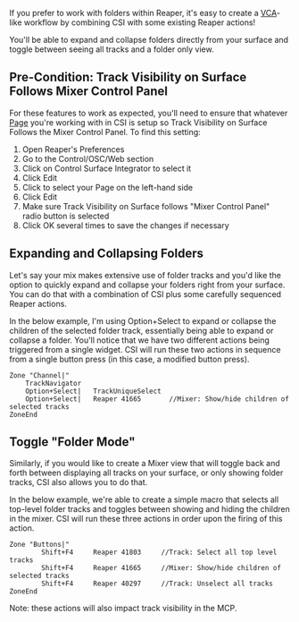 If you prefer to work with folders within Reaper, it's easy to create a [VCA](VCA's-and-VCA-Spill)-like workflow by combining CSI with some existing Reaper actions!

You'll be able to expand and collapse folders directly from your surface and toggle between seeing all tracks and a folder only view.

## Pre-Condition: Track Visibility on Surface Follows Mixer Control Panel
For these features to work as expected, you'll need to ensure that whatever [Page](Conceptual-Overview#pages) you're working with in CSI is setup so Track Visibility on Surface Follows the Mixer Control Panel. To find this setting:

1. Open Reaper's Preferences
2. Go to the Control/OSC/Web section
3. Click on Control Surface Integrator to select it
4. Click Edit
5. Click to select your Page on the left-hand side
6. Click Edit
7. Make sure Track Visibility on Surface follows "Mixer Control Panel" radio button is selected
8. Click OK several times to save the changes if necessary

## Expanding and Collapsing Folders
Let's say your mix makes extensive use of folder tracks and you'd like the option to quickly expand and collapse your folders right from your surface. You can do that with a combination of CSI plus some carefully sequenced Reaper actions.

In the below example, I'm using Option+Select to expand or collapse the children of the selected folder track, essentially being able to expand or collapse a folder. You'll notice that we have two different actions being triggered from a single widget. CSI will run these two actions in sequence from a single button press (in this case, a modified button press).
```` 
Zone "Channel|"
    TrackNavigator
    Option+Select|   TrackUniqueSelect
    Option+Select|   Reaper 41665       //Mixer: Show/hide children of selected tracks
ZoneEnd
```` 

## Toggle "Folder Mode"
Similarly, if you would like to create a Mixer view that will toggle back and forth between displaying all tracks on your surface, or only showing folder tracks, CSI also allows you to do that. 

In the below example, we're able to create a simple macro that selects all top-level folder tracks and toggles between showing and hiding the children in the mixer. CSI will run these three actions in order upon the firing of this action.
```` 
Zone "Buttons|"
        Shift+F4     Reaper 41803     //Track: Select all top level tracks
        Shift+F4     Reaper 41665     //Mixer: Show/hide children of selected tracks
        Shift+F4     Reaper 40297     //Track: Unselect all tracks
ZoneEnd
```` 

Note: these actions will also impact track visibility in the MCP.

